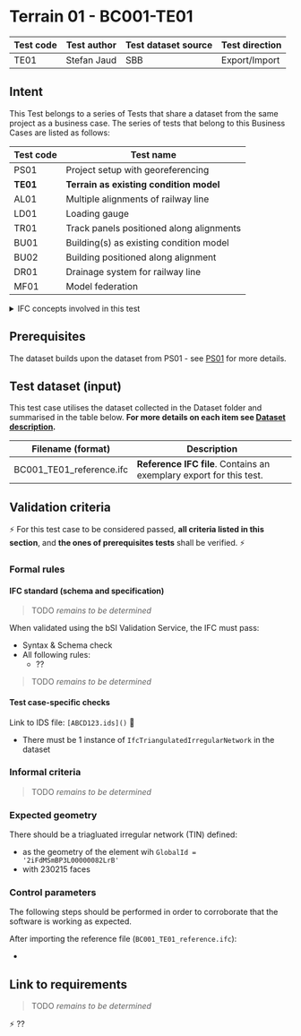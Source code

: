 # Terrain 01 - BC001-TE01

| Test code | Test author     | Test dataset source | Test direction |
|-----------|-----------------|---------------------|----------------|
| TE01      | Stefan Jaud     | SBB                 | Export/Import  |


## Intent

This Test belongs to a series of Tests that share a dataset from the same project as a business case. 
The series of tests that belong to this Business Cases are listed as follows:

| Test code | Test name     | 
|-----------|-----------------|
| PS01      | Project setup with georeferencing |
| **TE01**      | **Terrain as existing condition model** |
| AL01      | Multiple alignments of railway line |
| LD01      | Loading gauge|
| TR01      | Track panels positioned along alignments |
| BU01      | Building(s) as existing condition model |
| BU02      | Building positioned along alignment |
| DR01      | Drainage system for railway line |
| MF01      | Model federation|


<details><summary>IFC concepts involved in this test</summary> 

- [Body Tessellation Geometry](https://bsi-infraroom.github.io/IFC-Documentation-Tunnel/4_4_0_0/general/HTML/link/body-tessellation-geometry.htm)

</details>

## Prerequisites

The dataset builds upon the dataset from PS01 - see [PS01](../PS01/Readme.md) for more details.


## Test dataset (input)

This test case utilises the dataset collected in the Dataset folder and summarised in the table below. **For more details on each item see [Dataset description](Dataset/README.md).**

| Filename (format)         | Description                                                        |
|---------------------------|--------------------------------------------------------------------|
| BC001_TE01_reference.ifc  | **Reference IFC file**. Contains an exemplary export for this test.|


## Validation criteria

:zap: For this test case to be considered passed, **all criteria listed in this section**, and **the ones of prerequisites tests** shall be verified. :zap:

### Formal rules

#### IFC standard (schema and specification)

> TODO *remains to be determined*

When validated using the bSI Validation Service, the IFC must pass:

- Syntax & Schema check
- All following rules:
  - ??

> TODO *remains to be determined*

#### Test case-specific checks

Link to IDS file: `[ABCD123.ids]()` :construction:

- There must be 1 instance of `IfcTriangulatedIrregularNetwork` in the dataset


### Informal criteria

> TODO *remains to be determined*


### Expected geometry

There should be a triagluated irregular network (TIN) defined:

- as the geometry of the element wih `GlobalId = '2iFdMSmBP3L00000082LrB'`
- with 230215 faces



### Control parameters

The following steps should be performed in order to corroborate that the software is working as expected.

After importing the reference file (`BC001_TE01_reference.ifc`):

- 


## Link to requirements

> TODO *remains to be determined*

:zap: ??

